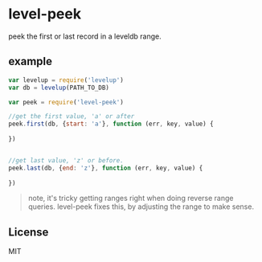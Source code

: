 # level-peek

peek the first or last record in a leveldb range.

## example

``` js
var levelup = require('levelup')
var db = levelup(PATH_TO_DB)

var peek = require('level-peek')

//get the first value, 'a' or after
peek.first(db, {start: 'a'}, function (err, key, value) {
  
})


//get last value, 'z' or before.
peek.last(db, {end: 'z'}, function (err, key, value) {
  
})
```

> note, it's tricky getting ranges right when doing reverse range queries.
> level-peek fixes this, by adjusting the range to make sense.
>


## License

MIT
